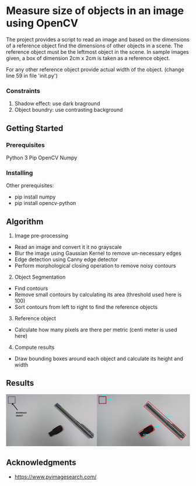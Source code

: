 # Measure size of objects in an image using OpenCV 

The project provides a script to read an image and based on the dimensions of a reference object find the dimensions of other objects in a scene. The reference object must be the leftmost object in the scene. In sample images given, a box of dimension 2cm x 2cm is taken as a reference object.

For any other reference object provide actual width of the object. (change line 59 in file 'init.py')

### Constraints
1. Shadow effect: use dark braground
2. Object boundry: use contrasting background

## Getting Started

### Prerequisites
Python 3
Pip
OpenCV
Numpy

### Installing

Other prerequisites:
- pip install numpy
- pip install opencv-python

## Algorithm
1. Image pre-processing
  - Read an image and convert it it no grayscale
  - Blur the image using Gaussian Kernel to remove un-necessary edges
  - Edge detection using Canny edge detector
  - Perform morphological closing operation to remove noisy contours

2. Object Segmentation
  - Find contours
  - Remove small contours by calculating its area (threshold used here is 100)
  - Sort contours from left to right to find the reference objects
  
3. Reference object 
  - Calculate how many pixels are there per metric (centi meter is used here)

4. Compute results
  - Draw bounding boxes around each object and calculate its height and width

## Results

![Result](images/img2.jpg?raw=true "Title")

## Acknowledgments

* https://www.pyimagesearch.com/




 
